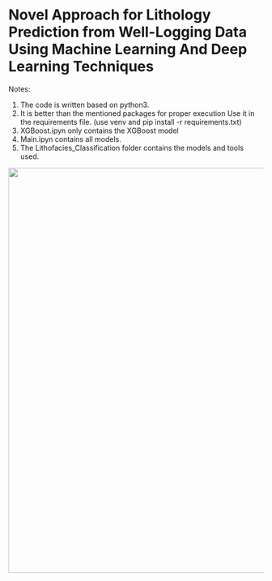 # Novel Approach for Lithology Prediction from Well-Logging Data Using Machine Learning And Deep Learning Techniques

Notes:
1. The code is written based on python3. 
2. It is better than the mentioned packages for proper execution
  Use it in the requirements file. (use venv and pip install -r requirements.txt)
3. XGBoost.ipyn only contains the XGBoost model
4. Main.ipyn contains all models.
5. The Lithofacies_Classification folder contains the models and tools used.
<p align="center">
  <img width="800" src="https://github.com/Hamid-Reza-Mousavi/Lithology_Classification/blob/main/figs/L1.jpg" />
</p>

